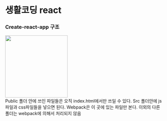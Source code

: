 # 생활코딩 react
### Create-react-app 구조
<div>
  <img src="https://user-images.githubusercontent.com/52212226/101463592-f8574c80-3980-11eb-9ab1-5451eacfe2d8.png" width="200">
</div>
Public 폴더 안에 쓰인 파일들은 오직 index.html에서만 쓰일 수 있다.  Src 폴더안에 js파일과 css파일들을 넣으면 된다.  Webpack은 이 곳에 있는 파일만 본다.  이외의 다른 폴더는 webpack에 의해서 처리되지 않음  
